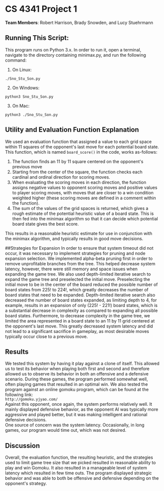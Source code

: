 # CS 4341 Project 1

**Team Members**: Robert Harrison, Brady Snowden, and Lucy Stuehrmann

## Running This Script:
This program runs on Python 3.x. In order to run it, open a terminal,
navigate to the directory containing minimax.py, and run the following command:
1. On Linux:

`./Sno_Stu_Son.py`

2. On Windows: 

`python3 Sno_Stu_Son.py`

3. On Mac:

`python3 ./Sno_Stu_Son.py`

## Utility and Evaluation Function Explanation
We used an evaluation function that assigned a value to each grid space
within 11 squares of the opponent's last move for each potential board
state. This function, which is named `board_score()` in the code, works
as-follows:
1. The function finds an 11 by 11 square centered on the opponent's previous
move
2. Starting from the center of the square, the function checks each cardinal and ordinal direction for scoring moves.
3. When evaluating the scoring moves in each direction, the function assigns negative values to opponent scoring moves 
and positive values to player scoring moves, with moves that are closer to a win condition weighted higher (these
scoring moves are defined in a comment within the function).
4. The sum of the values of the grid spaces is returned, which gives a 
rough estimate of the potential heuristic value of a board state. This is 
then fed into the minimax algorithm so that it can decide which potential
board state gives the best score.   

This results in a reasonable heuristic estimate for use in conjunction with 
the minimax algorithm, and typically results in good move decisions.


##Strategies for Expansion
In order to ensure that system timeout did not occur, it was necessary to
implement strategies for pruning and node expansion selection. We
implemented alpha-beta pruning first in order to remove unprofitable 
branches from the tree. This helped decrease system latency, however, 
there were still memory and space issues when expanding the game tree.
We also used depth-limited iterative search to expand the game tree and 
preselected the initial move. Preselecting the initial move to be in the 
center of the board reduced the possible number of board states from 225! 
to 224!, which greatly decreases the number of board states that need to 
be expanded. Depth-limited iterative search also decreased the number of 
board states expanded, as limiting depth to 4, for example, results in an 
expansion of only (225! - 221!) board states, which is a substantial 
decrease in complexity as compared to expanding all possible board 
states. Furthermore, to decrease complexity in the game tree, we limited
the area represented in a board state to an 11 by 11 grid centered at 
the opponent's last move. This greatly decreased system latency and did 
not lead to a significant sacrifice in gameplay, as most desirable moves
typically occur close to a previous move.

## Results
We tested this system by having it play against a clone of itself. 
This allowed us to test its behavior when playing both first and
second and therefore allowed us to observe its behavior in both an 
offensive and a defensive scenario. During these games, the program 
performed somewhat well, often playing games that resulted in an 
optimal win. We also tested the program against an online gomoku program,
which can be found at the following link:  
`http://gomoku.yjyao.com/`   
Against this opponent, once again, the system performs relatively well.
It mainly displayed defensive behavior, as the opponent AI was typically
more aggressive and played better, but it was making intelligent and 
rational defensive decisions.  
One source of concern was the system latency. Occasionally, in long games, 
our program would time out, which was not desired.

## Discussion
Overall, the evaluation function, the resulting heuristic, and the strategies
used to limit game tree size that we picked resulted in reasonable ability
to play and win Gomoku. It also resulted in a manageable level of system
latency which resulted in few time outs. The program displayed strategic 
behavior and was able to both be offensive and defensive depending on 
the opponent's strategy. 